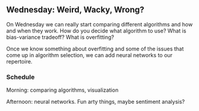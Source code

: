 ## Wednesday: Weird, Wacky, Wrong?

On Wednesday we can really start comparing different algorithms and how and when they work. How do you decide what algorithm to use? What is bias-variance tradeoff? What is overfitting?

Once we know something about overfitting and some of the issues that come up in algorithm selection, we can add neural networks to our repertoire.

### Schedule

Morning: comparing algorithms, visualization

Afternoon: neural networks. Fun arty things, maybe sentiment analysis?




